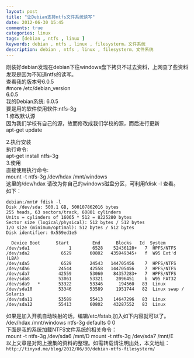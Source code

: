 ```yaml
---
layout: post
title: "让Debian支持ntfs文件系统读写"
date: 2012-06-30 15:45
comments: true
categories: linux
tags: [debian , ntfs , linux ]
keywords: debian , ntfs , linux , filesysterm，文件系统
description: debian , ntfs , linux , filesysterm，文件系统
---
```

刚装好debian发现在debian下往windows盘下拷贝不过去资料，上网查了些资料发现是因为不知道ntfs的读写。   
查看我的版本号6.0.5   
	#more /etc/debian_version   
	6.0.5   
我的Debian系统: 6.0.5   
要是用的软件使用软件:ntfs-3g   
1.修改默认源   
因为我们学校有自己的源，故而修改成我们学校的源，而后进行更新   
	apt-get update   
<!--more-->
2.执行安装   
执行命令:   
	apt-get install ntfs-3g   
3.使用   
直接使用执行命令:   
	mount -t ntfs-3g /dev/hdax /mnt/windows   
这里的/dev/hdax 请改为你自己的windows磁盘分区，可利用fdisk -l 查看。    
如下：   
```   
debian:/mnt# fdisk -l
Disk /dev/sda: 500.1 GB, 500107862016 bytes
255 heads, 63 sectors/track, 60801 cylinders
Units = cylinders of 16065 * 512 = 8225280 bytes
Sector size (logical/physical): 512 bytes / 512 bytes
I/O size (minimum/optimal): 512 bytes / 512 bytes
Disk identifier: 0x559ed1e5

  Device Boot      Start         End      Blocks   Id  System
/dev/sda1               1        6528    52436128+   7  HPFS/NTFS
/dev/sda2            6529       60802   435949345+   f  W95 Ext'd (LBA)
/dev/sda5            6529       24543   144705456    7  HPFS/NTFS
/dev/sda6           24544       42558   144705456    7  HPFS/NTFS
/dev/sda7           42559       53060    84357283+   7  HPFS/NTFS
/dev/sda8           53061       53321     2096451    b  W95 FAT32
/dev/sda9   *       53322       53346      194560   83  Linux
/dev/sda10          53346       53589     1951744   82  Linux swap / Solaris
/dev/sda11          53589       55413    14647296   83  Linux
/dev/sda12          55413       60802    43287552   83  Linux   
```

如果是加入开机自动映射的话，编辑/etc/fstab,加入如下内容就可以了。   
	/dev/hdax /mnt/windows ntfs-3g defaults 0 0   
下面是我的系统加载NTFS文件系统的相关命令：   
	mount -t ntfs-3g /dev/sda6 /mnt/D
	mount -t ntfs-3g /dev/sda7 /mnt/E   
以上文章是对网上搜集的资料的整理。如需转载请注明出处，本文地址：   
`http://tinyxd.me/blog/2012/06/30/debian-ntfs-filesysterm/`  